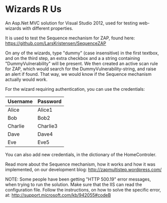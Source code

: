 Wizards R Us
============

An Asp.Net MVC solution for Visual Studio 2012, used for testing web-wizards with different properties. 

It is used to test the Sequence mechanism for ZAP, found here:
https://github.com/LarsKristensen/SequenceZAP

On any of the wizards, type "dummy" (case insensitive) in the first textbox, and on the third step, an extra checkbox and a a string containing "DummyVulnerability" will be present. We then created an active scan rule for ZAP, which would search for the DummyVulnerability-string, and raise an alert if found. That way, we would know if the Sequence mechanism actually would work.

For the wizard requiring authentication, you can use the credentials:

Username  | Password
--------- | -------------
Alice     | Alice1
Bob       | Bob2
Charlie   | Charlie3
Dave      | Dave4
Eve       | Eve5


You can also add new credentials, in the dictionary of the HomeControler.

Read more about the Sequence mechanism, how it works and how it was implemented, on our development blog:
http://zapmultistep.wordpress.com/ 

NOTE: Some people have been getting "HTTP 500.19" error messages, when trying to run the solution. Make sure that the IIS can read the configuration file. Follow the instructions, on how to solve the specific error, at: 
http://support.microsoft.com/kb/942055#codeB

